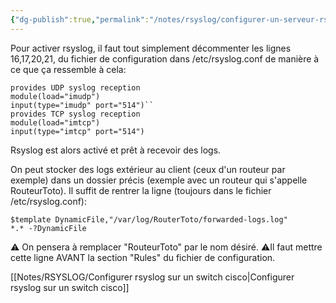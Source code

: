```yaml
---
{"dg-publish":true,"permalink":"/notes/rsyslog/configurer-un-serveur-rsyslog/"}
---
```


Pour activer rsyslog, il faut tout simplement décommenter les lignes 16,17,20,21, du fichier de configuration dans 
/etc/rsyslog.conf de manière à ce que ça ressemble à cela:
```shell
provides UDP syslog reception
module(load="imudp")
input(type="imudp" port="514")``
provides TCP syslog reception
module(load="imtcp")
input(type="imtcp" port="514")
```

Rsyslog est alors activé et prêt à recevoir des logs.

On peut stocker des logs extérieur au client (ceux d'un routeur par exemple) dans un dossier précis (exemple avec un routeur
qui s'appelle RouteurToto). Il suffit de rentrer la ligne (toujours dans le fichier /etc/rsyslog.conf): 
```
$template DynamicFile,"/var/log/RouterToto/forwarded-logs.log"
*.* -?DynamicFile
```


⚠ On pensera à remplacer "RouteurToto" par le nom désiré.
⚠Il faut mettre cette ligne AVANT la section "Rules" du fichier de configuration.

 [[Notes/RSYSLOG/Configurer rsyslog sur un switch cisco\|Configurer rsyslog sur un switch cisco]]